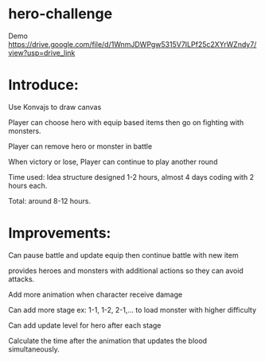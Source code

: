 # hero-challenge

Demo https://drive.google.com/file/d/1WnmJDWPgw5315V7ILPf25c2XYrWZndy7/view?usp=drive_link

# Introduce:

Use Konvajs to draw canvas

Player can choose hero with equip based items then go on fighting with monsters.

Player can remove hero or monster in battle

When victory or lose, Player can continue to play another round

Time used: Idea structure designed 1-2 hours, almost 4 days coding with 2 hours each.

Total: around 8-12 hours.

# Improvements:

Can pause battle and update equip then continue battle with new item

provides heroes and monsters with additional actions so they can avoid attacks.

Add more animation when character receive damage

Can add more stage ex: 1-1, 1-2, 2-1,... to load monster with higher difficulty

Can add update level for hero after each stage

Calculate the time after the animation that updates the blood simultaneously.
